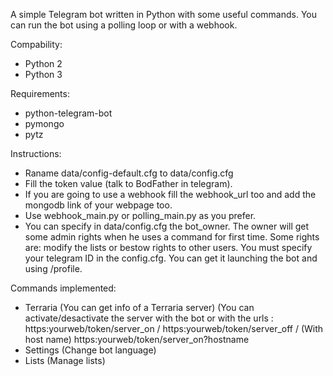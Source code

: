 A simple Telegram bot written in Python with some useful commands. You can run the bot using a polling loop or with a webhook.

Compability:
- Python 2
- Python 3

Requirements:
- python-telegram-bot
- pymongo
- pytz

Instructions:
- Raname data/config-default.cfg to data/config.cfg
- Fill the token value (talk to BodFather in telegram).
- If you are going to use a webhook fill the webhook_url too and add the mongodb link of your webpage too.
- Use webhook_main.py or polling_main.py as you prefer.
- You can specify in data/config.cfg the bot_owner. The owner will get some admin rights when he uses a command for first time.
  Some rights are: modify the lists or bestow rights to other users.
  You must specify your telegram ID in the config.cfg. You can get it launching the bot and using /profile.

Commands implemented:
- Terraria (You can get info of a Terraria server) (You can activate/desactivate the server with the bot or with the  urls :
    https:yourweb/token/server_on  / https:yourweb/token/server_off / (With host name) https:yourweb/token/server_on?hostname
- Settings (Change bot language)
- Lists (Manage lists)